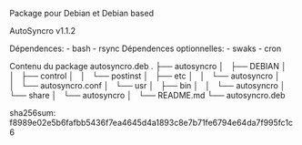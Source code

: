 Package pour Debian et Debian based

AutoSyncro v1.1.2

Dépendences:    - bash
                - rsync
Dépendences optionnelles:   - swaks
                            - cron

Contenu du package autosyncro.deb
.
├── autosyncro
│   ├── DEBIAN
│   │   ├── control
│   │   └── postinst
│   ├── etc
│   │   └── autosyncro
│   │       └── autosyncro.conf
│   └── usr
│       ├── bin
│       │   └── autosyncro
│       └── share
│           └── autosyncro
│               └── README.md
└── autosyncro.deb

sha256sum:
f8989e02e5b6fafbb5436f7ea4645d4a1893c8e7b71fe6794e64da7f995fc1c6